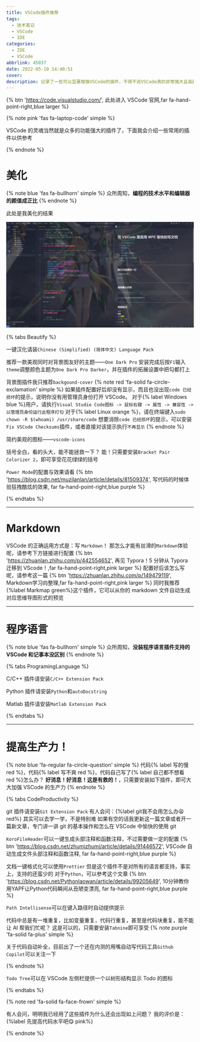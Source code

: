 ```yaml
---
title: VSCode插件推荐
tags:
  - 技术笔记
  - VSCode
  - IDE
categories:
  - IDE
  - VSCode
abbrlink: 45037
date: 2022-05-10 14:40:51
cover:
description: 记录了一些可以显著增强VSCode的插件，不得不说VSCode真的非常强大且高颜值，前提是会配置
---
```


{% btn 'https://code.visualstudio.com/', 此处进入 VSCode 官网,far fa-hand-point-right,blue larger %}

{% note pink 'fas fa-laptop-code' simple %}

VSCode 的灵魂当然就是众多的功能强大的插件了，下面我会介绍一些常用的插件以供参考

{% endnote %}

# 美化

{% note blue 'fas fa-bullhorn' simple %}
众所周知，**编程的技术水平和编辑器的颜值成正比**
{% endnote %}

此处是我美化的结果

![VSCode美化效果](/img/VSCode/Beautify.png)

{% tabs Beautify %}

<!-- tab 中文用户界面 @fas fa-image -->

一键汉化请装`Chinese (Simplified) (简体中文) Language Pack`

<!-- endtab -->

<!-- tab 编辑器主题 @fas fa-atom" -->

推荐一款美观同时对背景图友好的主题——`One Dark Pro`
安装完成后按`F1`输入`theme`调整颜色主题为`One Dark Pro Darker`，并在插件的拓展设置中把勾都打上

<!-- endtab -->

<!-- tab 背景图 @fas fa-language -->

背景图插件我只推荐`backgound-cover`
{% note red 'fa-solid fa-circle-exclamation' simple %}
如果插件配置好后却没有显示，而且也没出现`code 已经损坏`的提示，说明你没有用管理员身份打开 VSCode。
对于{% label Windows blue %}用户，请执行`Visual Studio Code图标 -> 鼠标右键 -> 属性 -> 兼容性 -> 以管理员身份运行此程序打勾`
对于{% label Linux orange %}，请在终端键入`sudo chown -R $(whoami) /usr/share/code`
想要消除`code 已经损坏`的提示，可以安装`Fix VSCode Checksums`插件，或者直接对该提示执行`不再显示`
{% endnote %}

<!-- endtab -->

<!-- tab 文件图标 @fas fa-icons -->

简约美观的图标——`vscode-icons`

<!-- endtab -->

<!-- tab 代码括号 @fas fa-chevron-left-->

括号全白，看的头大，能不能拯救一下？
能！只需要安装`Bracket Pair Colorizer 2`，即可享受花花绿绿的括号

<!-- endtab -->

<!-- tab 输入时粒子效果 @fas fa-bolt-->

`Power Mode`的配置与效果请看
{% btn 'https://blog.csdn.net/muzilanlan/article/details/81509374', 写代码的时候体验狂拽酷炫的效果, far fa-hand-point-right,blue purple %}

<!-- endtab -->

{% endtabs %}

---

# Markdown

VSCode 的正确运用方式是：写 `Markdown`！
那怎么才能有丝滑的`Markdown`体验呢，请参考下方链接进行配置
{% btn 'https://zhuanlan.zhihu.com/p/442554652', 再见 Typora！5 分钟从 Typora 迁移到 VScode！,far fa-hand-point-right,pink larger %}
配置好后该怎么写呢，请参考这一篇
{% btn 'https://zhuanlan.zhihu.com/p/149479119', Markdown学习向整理,far fa-hand-point-right,pink larger %}
同时我推荐{%label Markmap green%}这个插件，它可以从你的 markdown 文件自动生成对应思维导图形式的预览

---

# 程序语言

{% note blue 'fas fa-bullhorn' simple %}
众所周知，**没装程序语言插件支持的 VSCode 和记事本没区别**
{% endnote %}

{% tabs ProgramingLanguage %}

<!-- tab C/C++ @fa-solid fa-c -->

C/C++ 插件请安装`C/C++ Extension Pack`

<!-- endtab -->

<!-- tab Python @fab fa-python -->

Python 插件请安装`Python`和`autoDocstring`

<!-- endtab -->

<!-- tab Matlab -->

Matlab 插件请安装`Matlab Extension Pack`

<!-- endtab -->

{% endtabs %}

---

# 提高生产力！

{% note blue 'fa-regular fa-circle-question' simple %}
代码{% label 写的慢 red %}，代码{% label 写不爽 red %}，代码自己写了{% label 自己都不想看 red %}怎么办？
**好消息！好消息！这是有救的！**，只需要安装如下插件，即可大大加强 VSCode 的生产力
{% endnote %}

{% tabs CodeProductivity %}

<!-- tab git @fa-brands fa-git-alt -->

git 插件请安装`Git Extension Pack`
有人会问：{%label git我不会用怎么办😫 red%}
其实可以去学一学，不是特别难
如果有空的话我更新这一篇文章或者开一篇新文章，专门讲一讲 git 的基本操作和怎么在 VSCode 中愉快的使用 git

<!-- endtab -->

<!-- tab Header @fas fa-marker -->

`KoroFileHeader`可以一键生成头部注释和函数注释，不过需要做一定的配置
{% btn 'https://blog.csdn.net/zhumizhumi/article/details/91446572', VSCode 自动生成文件头部注释和函数注释, far fa-hand-point-right,blue purple %}

<!-- endtab -->

<!-- tab 文档格式化 @fa-solid fa-bars-staggered-->

文档一键格式化可以使用`Prettier`
但是这个插件不是对所有的语言都支持，事实上，支持的还蛮少的
对于`Python`，可以参考这个文章
{% btn 'https://blog.csdn.net/Pythonlaowan/article/details/99205649', 10分钟教你用YAPF让Python代码瞬间从丑陋变漂亮, far fa-hand-point-right,blue purple %}

<!-- endtab -->

<!-- tab 路径提示 @fa-brands fa-stackpath-->

`Path Intellisense`可以在键入路径时自动提供提示

<!-- endtab -->

<!-- tab 代码自动补全 @fa-solid fa-brain -->

代码中总是有一堆重复，比如变量重复，代码行重复，甚至是代码块重复，能不能让 AI 帮我们忙呢？
这是可以的，只需要安装`Tabnine`即可享受
{% note purple 'fa-solid fa-plus' simple %}

关于代码自动补全，目前出了一个还在内测的用嘴自动写代码工具`Github Copilot`可以关注一下

{% endnote %}

<!-- endtab -->

<!-- tab Todo Tree @fa-regular fa-circle-check-->

`Todo Tree`可以在 VSCode 左侧栏提供一个以树形结构显示 Todo 的图标

<!-- endtab -->

{% endtabs %}

{% note red 'fa-solid fa-face-frown' simple %}

有人会问，明明我已经用了这些插件为什么还会出现如上问题？
我的评价是：{%label 先提高代码水平吧😋 pink%}

{% endnote %}
